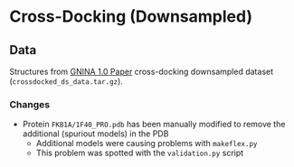 # Cross-Docking (Downsampled)

## Data

Structures from [GNINA 1.0 Paper](http://bits.csb.pitt.edu/files/gnina1.0_paper/) cross-docking downsampled dataset (`crossdocked_ds_data.tar.gz`). 

### Changes

* Protein `FKB1A/1F40_PRO.pdb` has been manually modified to remove the additional (spuriout models) in the PDB 
    * Additional models were causing problems with `makeflex.py`
    * This problem was spotted with the `validation.py` script